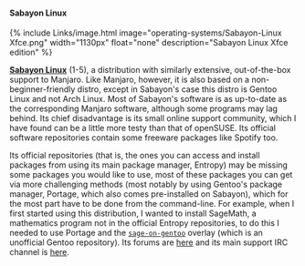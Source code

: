 #### Sabayon Linux
{% include Links/image.html image="operating-systems/Sabayon-Linux Xfce.png" width="1130px" float="none" description="Sabayon Linux Xfce edition" %}

[**Sabayon Linux**](http://sabayon.org/) (1-5), a distribution with similarly extensive, out-of-the-box support to Manjaro. Like Manjaro, however, it is also based on a non-beginner-friendly distro, except in Sabayon's case this distro is Gentoo Linux and not Arch Linux. Most of Sabayon's software is as up-to-date as the corresponding Manjaro software, although some programs may lag behind. Its chief disadvantage is its small online support community, which I have found can be a little more testy than that of openSUSE. Its official software repositories contain some freeware packages like Spotify too.

Its official repositories (that is, the ones you can access and install packages from using its main package manager, Entropy) may be missing some packages you would like to use, most of these packages you can get via more challenging methods (most notably by using Gentoo's package manager, Portage, which also comes pre-installed on Sabayon), which for the most part have to be done from the command-line. For example, when I first started using this distribution, I wanted to install SageMath, a mathematics program not in the official Entropy repositories, to do this I needed to use Portage and the [`sage-on-gentoo`](https://github.com/cschwan/sage-on-gentoo) overlay (which is an unofficial Gentoo repository). Its forums are [here](https://forum.sabayon.org/) and its main support IRC channel is [here](irc://irc.freenode.net/sabayon).
